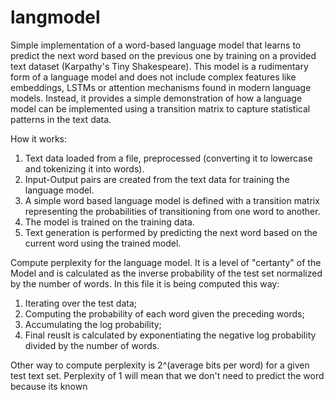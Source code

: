 # langmodel
Simple implementation of a word-based language model that learns to predict the next word based on the previous one by training on a provided text dataset (Karpathy's Tiny Shakespeare). This model is a rudimentary form of a language model and does not include complex features like embeddings, LSTMs or attention mechanisms found in modern language models. Instead, it provides a simple demonstration of how a language model can be implemented using a transition matrix to capture statistical patterns in the text data.

How it works:
1. Text data  loaded from a file, preprocessed (converting it to lowercase and tokenizing it into words).
2. Input-Output pairs are created from the text data for training the language model.
3. A simple word based language model is defined with a transition matrix representing the probabilities of transitioning from one word to another.
4. The model is trained on the training data.
5. Text generation is performed by predicting the next word based on the current word using the trained model.

Compute perplexity for the language model. It is a level of "certanty" of the Model and is calculated as the inverse probability of the test set normalized by the number of words. 
In this file it is being computed this way:
1. Iterating over the test data;
2. Computing the probability of each word given the preceding words;
3. Accumulating the log probability;
4. Final reuslt is calculated by exponentiating the negative log probability divided by the number of words.

Other way to compute perplexity is 2^(average bits per word) for a given test text set. Perplexity of 1 will mean that we don't need to predict the word because its known
